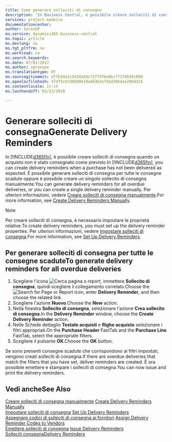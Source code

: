 ```yaml
---
title: Come generare solleciti di consegna
description: "In Business Central, è possibile creare solleciti di consegna quando un acquisto non è stato consegnato come previsto. È possibile generare solleciti di consegna per tutte le consegne scadute oppure è possibile creare un singolo sollecito di consegna manualmente."
services: project-madeira
documentationcenter: 
author: SorenGP
ms.service: dynamics365-business-central
ms.topic: article
ms.devlang: na
ms.tgt_pltfrm: na
ms.workload: na
ms.search.keywords: 
ms.date: 07/01/2017
ms.author: sgroespe
ms.translationtype: HT
ms.sourcegitcommit: d7fb34e1c9428a64c71ff47be8bcff174649c00d
ms.openlocfilehash: 5fd75cb7d8b80e19ad63b2ef5bd3bbdae2904324
ms.contentlocale: it-ch
ms.lasthandoff: 03/22/2018

---
```

# <a name="generate-delivery-reminders"></a><span data-ttu-id="57273-104">Generare solleciti di consegna</span><span class="sxs-lookup"><span data-stu-id="57273-104">Generate Delivery Reminders</span></span>
<span data-ttu-id="57273-105">In [!INCLUDE[d365fin](../../includes/d365fin_md.md)], è possibile creare solleciti di consegna quando un acquisto non è stato consegnato come previsto.</span><span class="sxs-lookup"><span data-stu-id="57273-105">In [!INCLUDE[d365fin](../../includes/d365fin_md.md)], you can create delivery reminders when a purchase has not been delivered as expected.</span></span> <span data-ttu-id="57273-106">È possibile generare solleciti di consegna per tutte le consegne scadute oppure è possibile creare un singolo sollecito di consegna manualmente.</span><span class="sxs-lookup"><span data-stu-id="57273-106">You can generate delivery reminders for all overdue deliveries, or you can create a single delivery reminder manually.</span></span> <span data-ttu-id="57273-107">Per ulteriori informazioni, vedere [Creare solleciti di consegna manualmente](how-to-create-delivery-reminders-manually.md).</span><span class="sxs-lookup"><span data-stu-id="57273-107">For more information, see [Create Delivery Reminders Manually](how-to-create-delivery-reminders-manually.md).</span></span>  

> [!NOTE]  
>  <span data-ttu-id="57273-108">Per creare solleciti di consegna, è necessario impostare le proprietà relative.</span><span class="sxs-lookup"><span data-stu-id="57273-108">To create delivery reminders, you must set up the delivery reminder properties.</span></span> <span data-ttu-id="57273-109">Per ulteriori informazioni, vedere [Impostare solleciti di consegna](how-to-set-up-delivery-reminders.md).</span><span class="sxs-lookup"><span data-stu-id="57273-109">For more information, see [Set Up Delivery Reminders](how-to-set-up-delivery-reminders.md).</span></span>  

## <a name="to-generate-delivery-reminders-for-all-overdue-deliveries"></a><span data-ttu-id="57273-110">Per generare solleciti di consegna per tutte le consegne scadute</span><span class="sxs-lookup"><span data-stu-id="57273-110">To generate delivery reminders for all overdue deliveries</span></span>  

1.  <span data-ttu-id="57273-111">Scegliere l'icona ![Cerca pagina o report](../../media/ui-search/search_small.png "icona Cerca pagina o report"), immettere **Sollecito di consegna**, quindi scegliere il collegamento correlato.</span><span class="sxs-lookup"><span data-stu-id="57273-111">Choose the ![Search for Page or Report](../../media/ui-search/search_small.png "Search for Page or Report icon") icon, enter **Delivery Reminder**, and then choose the related link.</span></span>  
2.  <span data-ttu-id="57273-112">Scegliere l'azione **Nuovo**.</span><span class="sxs-lookup"><span data-stu-id="57273-112">Choose the **New** action.</span></span>  
3.  <span data-ttu-id="57273-113">Nella finestra **Sollecito di consegna**, selezionare l'azione **Crea sollecito di consegna**.</span><span class="sxs-lookup"><span data-stu-id="57273-113">In the **Delivery Reminder** window, choose the **Create Delivery Reminder** action.</span></span>  
4.  <span data-ttu-id="57273-114">Nelle Schede dettaglio **Testate acquisti** e **Righe acquisto** selezionare i filtri appropriati.</span><span class="sxs-lookup"><span data-stu-id="57273-114">On the **Purchase Header** FastTab and the **Purchase Line** FastTab, select the appropriate filters.</span></span>  
5.  <span data-ttu-id="57273-115">Scegliere il pulsante **OK**.</span><span class="sxs-lookup"><span data-stu-id="57273-115">Choose the **OK** button.</span></span>  

<span data-ttu-id="57273-116">Se sono presenti consegne scadute che corrispondono ai filtri impostati, vengono creati solleciti di consegna.</span><span class="sxs-lookup"><span data-stu-id="57273-116">If there are overdue deliveries that match the filters that you have set, deliver reminders are created.</span></span> <span data-ttu-id="57273-117">È ora possibile emettere e stampare i solleciti di consegna.</span><span class="sxs-lookup"><span data-stu-id="57273-117">You can now issue and print the delivery reminders.</span></span>  

## <a name="see-also"></a><span data-ttu-id="57273-118">Vedi anche</span><span class="sxs-lookup"><span data-stu-id="57273-118">See Also</span></span>  
 <span data-ttu-id="57273-119">[Creare solleciti di consegna manualmente](how-to-create-delivery-reminders-manually.md) </span><span class="sxs-lookup"><span data-stu-id="57273-119">[Create Delivery Reminders Manually](how-to-create-delivery-reminders-manually.md) </span></span>  
 <span data-ttu-id="57273-120">[Impostare solleciti di consegna](how-to-set-up-delivery-reminders.md) </span><span class="sxs-lookup"><span data-stu-id="57273-120">[Set Up Delivery Reminders](how-to-set-up-delivery-reminders.md) </span></span>  
 <span data-ttu-id="57273-121">[Assegnare codici di solleciti di consegna ai fornitori](how-to-assign-delivery-reminder-codes-to-vendors.md) </span><span class="sxs-lookup"><span data-stu-id="57273-121">[Assign Delivery Reminder Codes to Vendors](how-to-assign-delivery-reminder-codes-to-vendors.md) </span></span>  
 <span data-ttu-id="57273-122">[Emettere solleciti di consegna](how-to-issue-delivery-reminders.md) </span><span class="sxs-lookup"><span data-stu-id="57273-122">[Issue Delivery Reminders](how-to-issue-delivery-reminders.md) </span></span>  
 [<span data-ttu-id="57273-123">Solleciti consegna</span><span class="sxs-lookup"><span data-stu-id="57273-123">Delivery Reminders</span></span>](delivery-reminders.md)

